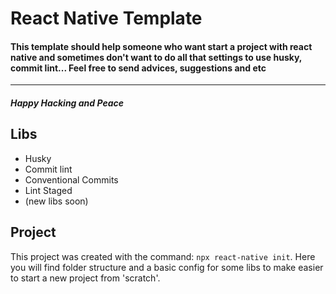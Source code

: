 # React Native Template


#### This template should help someone who want start a project with react native and sometimes don't want to do all that settings to use husky, commit lint... Feel free to send advices, suggestions and etc
---------------------------------------------------------------

##### Happy Hacking and Peace


## Libs
  - Husky
  - Commit lint
  - Conventional Commits
  - Lint Staged
  - (new libs soon)

## Project
This project was created with the command:
  ```npx react-native init```. Here you will find folder structure and a basic config for some libs to make easier to start a new project from 'scratch'.